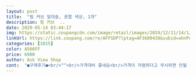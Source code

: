 ```yaml
---
layout: post 
title:  "핌 커브 밀대솔, 혼합 색상, 1개" 
description: 핌 커브  ..
date: 2020-05-14 03:44:17 
img: https://static.coupangcdn.com/image/retail/images/2019/12/11/14/1/c7c14b4f-8046-4168-8b7a-7ab43cd53ae0.jpg 
linkUrl: https://link.coupang.com/re/AFFSDP?lptag=AF3600438&subid=ahnPublicAsk&pageKey=1080154250&itemId=2032189589&vendorItemId=70031645919&traceid=V0-113-462b11d9a8656721 
categories: [1015] 
color: A566FF 
price: 6900 
author: Ask View Shop 
cont:  "●구매후기●<br/>^^<br/>가격대비 좋네요<br/>가격이 저렴하다고 무시하면 안될 것 같습니다.<br/> 큰 기대없이 후기만 보고 구매해서 그런지 받아봤을 때 생각보다 견고해서 놀랐습니다.<br/> 브러쉬 부분도 일자가 아니라 사선형으로 되어 있어서 허리를 많이 굽히지 않아도 편하게 사용할 수 있으며, 다른 분들도 이 기능을 발견하셨을지는 모르겠는데 손잡이 윗 부분에 동그란 부분을 누르면 미니 솔이 나오더라구요.<br/> 틈새 같은 곳에 사용하면 좋을 것 같습니다.<br/> 잘 사용하겠습니다.<br/><br/>곰팡이같은것도 곰팡이 제거제를 뿌리고 이 밀대로 밀어주니 시원하게 닦입니다.<br/><br/>길이가 너무 길지도, 짧지도 않고 적당합니다.<br/><br/>나중에 추가 하겠습니다<br/>맘에 들어서 주문♥<br/>무게도 가벼워서 나이든 어머니도 편하게 잘 쓰시네요<br/>솔의 너비가 생각보다 괜찮아서 하나 더 구매해서 마당 데크 위도 닦으려고 합니다.<br/><br/>솔의 너비도 넓어서 넓은 범위도 닦기 좋습니다.<br/><br/>솔의 숱이 많아서 작은 힘에도 잘 닦입니다.<br/><br/>아직 사용전이라 느낌은<br/>욕실 바닥 청소하려고 샀어요<br/>이 제품이 제일 무난하게<br/>이것저것 검색해보고<br/>천장 근처 벽 곰팡이도 드디어 제거하게 되네요.<br/><br/>화장실 타일에 물때 끼는거 닦으려는데 짧은 솔로 쭈구려 닦으려니 허리도 다리도 아파서 밀대로 구매했습니다.<br/><br/>후기 읽어보고<br/>" 
---
```

